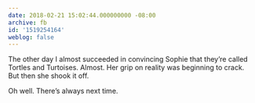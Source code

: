 ```yaml
---
date: 2018-02-21 15:02:44.000000000 -08:00
archive: fb
id: '1519254164'
weblog: false
---
```


The other day I almost succeeded in convincing Sophie that they’re called Tortles and Turtoises. Almost. Her grip on reality was beginning to crack. But then she shook it off. 

Oh well. There’s always next time.
